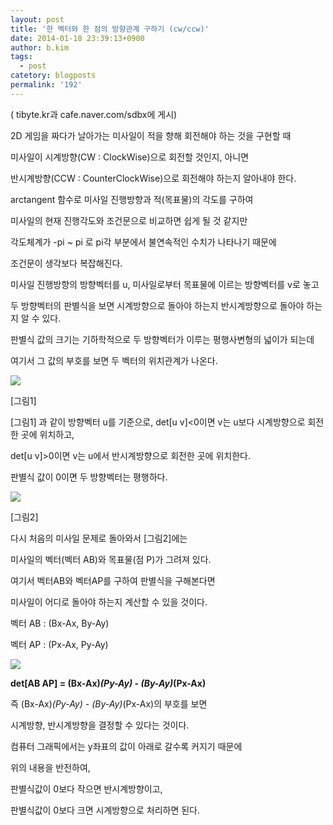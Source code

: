 ```yaml
---
layout: post
title: '한 벡터와 한 점의 방향관계 구하기 (cw/ccw)'
date: 2014-01-18 23:39:13+0900
author: b.kim
tags:
  - post
catetory: blogposts
permalink: '192'
---
```



  

  

  

( tibyte.kr과 cafe.naver.com/sdbx에 게시)

  

 2D 게임을 짜다가 날아가는 미사일이 적을 향해 회전해야 하는 것을 구현할 때

미사일이 시계방향(CW : ClockWise)으로 회전할 것인지, 아니면

반시계방향(CCW : CounterClockWise)으로 회전해야 하는지 알아내야 한다.

  

 arctangent 함수로 미사일 진행방향과 적(목표물)의 각도를 구하여

미사일의 현재 진행각도와 조건문으로 비교하면 쉽게 될 것 같지만

각도체계가 -pi ~ pi 로 pi각 부분에서 불연속적인 수치가 나타나기 때문에

조건문이 생각보다 복잡해진다.

  

  

 미사일 진행방향의 방향벡터를 u, 미사일로부터 목표물에 이르는 방향벡터를 v로 놓고

두 방향벡터의 판별식을 보면 시계방향으로 돌아야 하는지 반시계방향으로 돌아야 하는지 알 수 있다.

판별식 값의 크기는 기하학적으로 두 방향벡터가 이루는 평행사변형의 넓이가 되는데

여기서 그 값의 부호를 보면 두 벡터의 위치관계가 나온다.

  

  

![](https://raw.githubusercontent.com/tibyte/blog-res/master/legacy/192/0.png)

[그림1]

  

  

[그림1] 과 같이 방향벡터 u를 기준으로, det[u v]<0이면 v는 u보다 시계방향으로 회전한 곳에 위치하고,

det[u v]>0이면 v는 u에서 반시계방향으로 회전한 곳에 위치한다.

판별식 값이 0이면 두 방향벡터는 평행하다.

  

  

  

  

  

![](https://raw.githubusercontent.com/tibyte/blog-res/master/legacy/192/1.png)

[그림2]

  

  

 다시 처음의 미사일 문제로 돌아와서 [그림2]에는

미사일의 벡터(벡터 AB)와 목표물(점 P)가 그려져 있다.

여기서 벡터AB와 벡터AP를 구하여 판별식을 구해본다면

미사일이 어디로 돌아야 하는지 계산할 수 있을 것이다.

  

벡터 AB : (Bx-Ax, By-Ay)

벡터 AP : (Px-Ax, Py-Ay)

  

  

![](https://raw.githubusercontent.com/tibyte/blog-res/master/legacy/192/2.png)

  

 **det[AB  AP] = (Bx-Ax)*(Py-Ay) - (By-Ay)*(Px-Ax)**

  

  

즉  (Bx-Ax)*(Py-Ay) - (By-Ay)*(Px-Ax)의 부호를 보면

시계방향, 반시계방향을 결정할 수 있다는 것이다.

  

컴퓨터 그래픽에서는 y좌표의 값이 아래로 갈수록 커지기 때문에

위의 내용을 반전하여,

판별식값이 0보다 작으면 반시계방향이고,

판별식값이 0보다 크면 시계방향으로 처리하면 된다.

  

  

  

  

  

  


